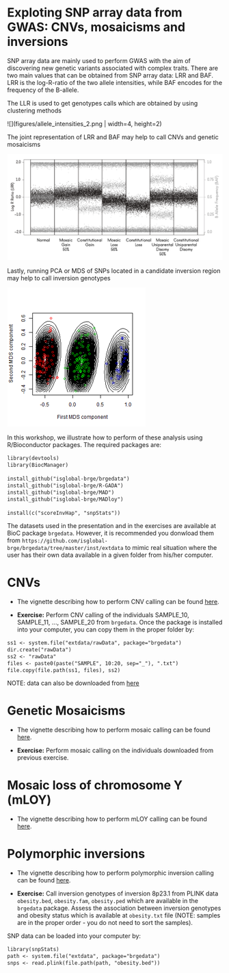 # Exploting SNP array data from GWAS: CNVs, mosaicisms and inversions

SNP array data are mainly used to perform GWAS with the aim of discovering new genetic variants associated with complex traits. There are two main values that can be obtained from SNP array data: LRR and BAF. LRR is the log-R-ratio of the two allele intensities, while BAF encodes for the frequency of the B-allele. 

The LLR is used to get genotypes calls which are obtained by using clustering methods

![](figures/allele_intensities_2.png | width=4, height=2)

The joint representation of LRR and BAF may help to call CNVs and genetic mosaicisms

![](figures/CNV_mosaicism.png)


Lastly, running PCA or MDS of SNPs located in a candidate inversion region may help to call inversion genotypes

![](figures/invCallCEU.png)

In this workshop, we illustrate how to perform of these analysis using R/Bioconductor packages. The required packages are:

```
library(devtools)
library(BiocManager)

install_github("isglobal-brge/brgedata")
install_github("isglobal-brge/R-GADA")
install_github("isglobal-brge/MAD")
install_github("isglobal-brge/MADloy")

install(c("scoreInvHap", "snpStats"))
```

The datasets used in the presentation and in the exercises are available at BioC package `brgedata`. However, it is recommended you donwload them from `https://github.com/isglobal-brge/brgedata/tree/master/inst/extdata` to mimic real situation where the user has their own data available in a given folder from his/her computer. 


# CNVs

- The vignette describing how to perform CNV calling can be found [here](https://htmlpreview.github.io/?https://github.com/isglobal-brge/R-GADA/blob/master/vignettes/R-GADA.html).

- **Exercise:** Perform CNV calling of the individuals SAMPLE_10, SAMPLE_11, ..., SAMPLE_20 from `brgedata`. Once the package is installed into your computer, you can copy them in the proper folder by:


```
ss1 <- system.file("extdata/rawData", package="brgedata")
dir.create("rawData")
ss2 <- "rawData"
files <- paste0(paste("SAMPLE", 10:20, sep="_"), ".txt")
file.copy(file.path(ss1, files), ss2)
```

NOTE: data can also be downloaded from [here](https://drive.google.com/open?id=1owbzcTHJZU_Tn0892B598_-L3HJitNQB)


# Genetic Mosaicisms

- The vignette describing how to perform mosaic calling can be found [here](https://htmlpreview.github.io/?https://github.com/isglobal-brge/MAD/blob/master/vignettes/MAD.html).

- **Exercise:** Perform mosaic calling on the individuals downloaded from previous exercise. 


# Mosaic loss of chromosome Y (mLOY)

- The vignette describing how to perform mLOY calling can be found [here](https://htmlpreview.github.io/?https://github.com/isglobal-brge/MADloy/blob/master/vignettes/MADloy.html).


# Polymorphic inversions

- The vignette describing how to perform polymorphic inversion calling can be found [here](https://htmlpreview.github.io/?https://github.com/isglobal-brge/scoreInvHap/blob/master/vignettes/scoreInvHap.html).


- **Exercise:** Call inversion genotypes of inversion 8p23.1 from PLINK data `obesity.bed`, `obesity.fam`, `obesity.ped` which are available in the `brgedata` package. Assess the association between inversion genotypes and obesity status which is available at `obesity.txt` file (NOTE: samples are in the proper order - you do not need to sort the samples). 

SNP data can be loaded into your computer by:

```
library(snpStats)
path <- system.file("extdata", package="brgedata")
snps <- read.plink(file.path(path, "obesity.bed"))
```